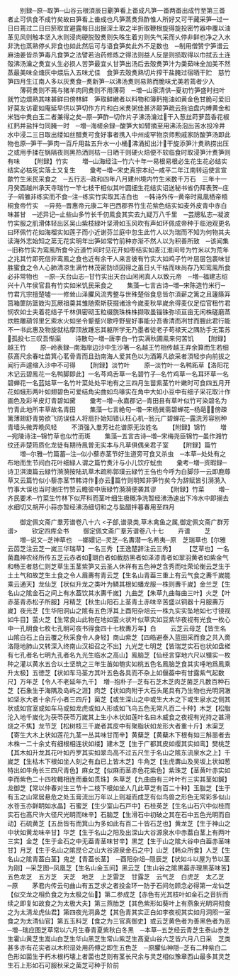 <!-- { "loadSidebar": true } -->
　　别録─原─取笋─山谷云根湏辰日劚笋看上畨成凡笋一畨两畨出成竹至第三畨者止可供食不成竹矣故曰笋看上畨成也凡笋蒸煑炰酢惟人所好又可干藏采笋─过一日曰蔫过二日曰箊取宜避露每日出掘深土取之半折取鞭根旋得旋投密竹器中覆以油革见风则触本坚入水则浸肉硬脱殻煑则失咮生着刃则失气采而乆停非鲜也净之入水非洗也蒸熟停乆非食也如此然后可与语食笋矣此外不足数也　─制用僧赞宁笋谱云麻油姜皆杀笋毒凡食笋之法譬若治药修炼之得法则益人反是则损取得以巾拭去土连殻沸汤瀹之煑宜乆生必损人苦笋最宜乆甘笋出汤后去殻煑笋汁为羮茹味全加美不然蒸最美味全煻灰中煨后入五味尤佳　食笋去殻煑熟切片搾干盐腌过宿晒干贮　慈竹笋四月生江南人多以灰煑食─煑新笋─以沸汤煑则易熟而脆味尤美若蔫者少入
　　薄荷煑则不蔫与猪羊肉同煑则不用薄荷　─増─山家清供─夏初竹笋盛时扫叶就竹边煨熟其味甚鲜曰傍林鲜　笋取鲜嫩者以料物和簿麫拖油如黄金色甘脆可爱旧好莫友访霍如庵延早供以笋切作方片和白米煑粥佳甚济颠笋疏云拖油盘内煿黄金和米铛中煑白玉二者兼得之矣─原─笋酢─切作片子沸汤瀹过干入葱丝莳萝茴香花椒红麫并盐拌匀同腌一时　─増─海槎余録─酸笋大如臂摘至用沸汤泡出苦水投冷井水中浸二三日取出缕如丝醋煑可食好事者携入中州成罕物京师勲戚家防酸笋汤即此物也原─笋干─笋肉一百斤用盐五升水一小桶沸涌抝出汁干旋添笋汁煑熟捞出压之或用手揉在锅隔夜则黑热洒则枯一日晒干则硬火焙便不软临食时取浸笋汁煑笋则有味
　　【附録】竹实
　　増─山海经注─竹六十年一易根易根必生花生花必结实结实必枯死实落土又复生
　　彚考─増─宋史真宗本纪─咸平二年江南转运使言宣歙竹生米民采食之　─五行志─政和四年八月建州境内竹生米数千万石　三年十一月癸酉越州承天寺瑞竹一竿七枝干相似其叶圆细生花结实诏送秘书省仍拜表贺─庄子─鹓雏非练实而不食─注─练实竹实取其洁白也　─韩诗外传─黄帝时鳯凰栖帝梧桐食帝竹实　─异苑─晋惠帝元康二年巴西郡界竹生花紫色结实如麦外皮青中赤白味甚甘　─述异记─止些山多竹长千仞鳯食其实去九疑万八千里　─芸牕私志─凝波竹实服之肌滑体轻出区吴山紫枝緑叶坚滑如玉风吹有声如环佩成帝种于临池观更名曰环佩竹花如海榴实如莲子而小近谢芬兰庭中忽生此竹人以为瑞而不知为何物其夫读海外志始知之苐无花实明年出笋如常竹前种亦渐不然人以为积善所致　─该闻集─旧称竹实为鸾鳯所食今近道竹间时见花开如枣结实如麦江淮间号为竹米以为荒年之兆其竹即死信非鸾鳯之食也近有余干人来言彼有竹实大如鸡子竹叶层层包裹味甘胜蜜食之令人心肺清凉生满竹林茂密防顷因得之虽日乆干枯而味尚存乃知鸾鳯所食必非常物也　─原─天台山志─甘竹实出天台山闲闲真人以致元帝　─増─福建志绍兴十八年侯官县有竹实如米饥民采食之
　　集藻─七言古诗─増─宋陈造竹米行─竹君亢宗擅楚墟一一修耸山泽臞风流秀整与世殊楚俗食息皆尔湏薪之篱之且籧篨笲筥箱篚防篮笯沟瓦厥祖羮其雏随索斯获掇诸涂今嵗麦秋旱嵗余得麦仅足偿官租竹君悯农如士夫着花结子千林俱密砌玉粒缀旒珠株株撷取虽锱铢弥顷亘亩无闲株磋磨蒸炊胜雕葫邻里乞索水火如坐令颦蹙兴歌呼野叟好事能分吾香清而冽甘而膄此君行能不一书此惠及物旋就枯摩顶放踵忘其躯所学无乃墨者徒老子苟禄天之隅防手无策苏孤投七三叹吾惭渠
　　诗散句─増─唐李白─竹实满秋圃鳯来何苦饥
　　【附録】越王竹
　　原─岭表録─南海岸边沙中生沙箸一名越王竹相传越王弃余算而生若细荻髙尺余春吐苗箕心茗骨青而且劲南海人爱其色以为酒筹凡欲采者湏轻歩向前拔之闻行声遽缩入沙中不可得
　　【附録】淡竹叶
　　原─淡竹叶一名鸭跖草【洛阳花木记云碧鳯花一名鸭脚即此】一名芩鸡舌草一名碧竹子─名竹鸡草一名耳环草一名碧蝉花一名蓝姑草一名竹叶菜处处平地有之三四月生苗紫茎竹叶嫩时可食四五月开花如蛾形两叶如翅碧色可爱结角尖曲如鸟喙实在角中大如小豆中有细子采花取汁作画色及彩羊皮灯青碧如黛
　　彚考─増─永嘉郡记─青田县有草叶似竹可染碧名为竹青此地所丰草故名青田
　　集藻─七言絶句─増─宋杨巽斋碧蝉花─杨葩傍疎篱薄翅舒青势欲飞防误佳人将扇扑始知错认枉心机─翁元广碧蝉花─露洗芳容别种青墙头微弄晩风轻
　　不湏强入羣芳社花谱原无汝姓名
　　【附録】锦竹
　　増─宛陵诗注─锦竹草也似竹而斑
　　集藻─五言古诗─増─宋梅尧臣锦竹─虽作湘竹纹还非楚筠质化龙徒有期待鳯曽无实本与凡草俱偶亲君子室
　　【附録】篇竹
　　増─尔雅─竹篇蓄─注─似小藜赤茎节好生道旁可食又杀虫　─本草─处处有之布地而生节间白花叶细緑人谓之篇竹煑汁与小儿饮疗蚘虫
　　彚考─増─资暇録─诗卫淇澳篇云緑竹漪漪按陆玑草木疏称郭璞云緑竹王刍也今呼为白脚莎一云即鹿蓐草又云篇竹似小藜赤茎节韩诗作亦云篇竹则明知非笋竹矣今为辞赋皆引漪漪入竹事大误也当时谢庄竹赞云瞻彼中唐緑竹漪漪便袭其谬
　　【附録】竹菜
　　増─齐民要术─竹菜生竹林下似芹科而茎叶细生极穊净洗暂经沸汤速出下冷水中即搦去水细切又胡芹小蒜亦暂经沸汤细切和之与盐醋拌暮春用至四月

　　御定佩文斋广羣芳谱卷八十六
<子部,谱录类,草木禽鱼之属,御定佩文斋广群芳谱>
　　钦定四库全书
　　御定佩文斋广羣芳谱卷八十七
　　卉谱
　　芝
　　増─说文─芝神草也　─嫏嬛记─灵芝─名夀潜一名希夷─原　芝瑞草也【尔雅云苬芝注云芝一嵗三华瑞草】一名三秀【王逸楚辞注云三秀】
　　【芝草也】一名菌蠢神农经所传五芝云赤者如瑚白者如截肪黑者如泽漆青者如翠羽黄者如紫金气和畅王者慈仁则芝草生玉茎紫笋又云圣人休祥有五色神芝含秀而吐荣论衡云芝生于土土气和故芝生土食之令人眉夀有青云芝【生名山青葢三重上有云气食之夀千嵗能乘云通天】龙仙芝【状似升龙之类叶为鳞其根如蟠龙服一株则夀千嵗】金兰芝【生名山之隂金石之间上有水葢饮其水夀千嵗】九曲芝【朱草九曲每曲三叶】火芝【叶赤茎青赤松子所服】月精芝【秋生山阳石上茎青土赤味辛苦盛以铜器十月服夀万嵗】夜光芝【生华阳洞山之隂有五色浮其上酉阳杂俎云一株九实实坠地如七寸镜视如牛目】萤火芝【生常良山此物在地如萤火状叶似草实如豆紫华夜视有光食一枚心中一孔眀食七枚七孔眀可夜书得食四十七枚夀万年】白
　　云芝云母芝【皆生名山隂白石上白云覆之秋采食令人身轻】商山紫芝【四皓避泰入蓝田采而食之共入啇洛隠地肺山又转深入终南山汉祖召之不出】九光芝七明芝【皆瑞芝实石也状如盘槎有七孔者名七明九孔者名九光生临水之高山】鳯脑芝【仙经言穿地六尺以镮实一枚种之灌以黄水五合以土坚筑之三年生苖如匏实如桃五色名鳯脑芝食其实唾地爲鳯乘升太极】五徳芝【状如车马茎方其叶五色各具而不杂上如偃葢中有甘露紫气起数尺】万年芝【令人不老延年九千】　増─抱朴子─芝有石芝木芝肉芝菌芝凡数百种石芝【石象生于海隅及岛屿之涯】肉芝【状如肉附于大石头尾具有乃生物也光明洞澈如坚氷大者十余斤小者三四斤】菌芝【或生深山之中或生大木之下或生泉水之侧其状或如宫室或如车马或如龙虎或如人形或如飞鸟五色无常凡百二十种】木芝【松脂沦入地千嵗化为茯苓茯苓万嵗其上生小木状如莲叶名曰木威食之夜视有光持之甚滑烧之不焦】龙节芝【松树枝三千嵗者其皮中有聚脂状如龙形大者重十斤】木渠芝【寄生大木上状如莲花九茎一丛其味甘而辛】黄蘖芝【黄蘗木下根有如三斛噐者去木株一二十余丈有细根相连状如缕】建木芝【生于广都其皮如缨其实如鸾】樊桃芝【其木如升龙其花叶如丹罗其实如翠鸟高不过五尺生于名山之隂东流泉水之上】千嵗芝【生枯木下根如坐人刻之有血已上皆木芝】牛角芝【生虎夀山及吴坂上状如葱特出如牛角长三四尺青色】麻女芝【似麻而茎赤色花紫色】紫珠芝【茎黄叶赤实如李而紫色二十四枚輙相连而垂如贯珠】朱草芝【九曲曲有三叶叶冇三实其茎如鍼】龙御芝【常以仲春对生三节十二枝下根如坐人几此草芝有百二十种】玉脂芝【生于有玉之山常居悬危之处玉膏流出万年以上则凝而成芝有似鸟兽之形色无常彩多似山水苍玉亦鲜眀如水晶】石蜜芝【生少室山石戸中】石桂英芝【生名山石穴中似桂而实石也髙尺许大径尺光眀而味辛】石脑芝【生滑石中初破之其在石中五色光眀而自动】石硫黄芝【五岳皆有而箕山为多如此有百二十皆石芝也】黄龙芝【生于神山之中状如黄龙味辛甘】华芝【生于名山之阳及出深山大谷源泉水中赤葢白茎上有两叶三实】金芝【生于金石之中无葢青茎味甘辛】黒芝【生于山之隂大谷中白葢赤茎味甘】月芝【生于名山之隂昆仑之山大谷源泉金石之中】山芝【韩众所食】人芝【生名山之隂青葢白茎】鬼芝【青葢长茎】　─酉阳杂俎─隠辰芝【状如斗以屋为节以茎为刚】─采芝图─凤凰芝【生名山金玉间】黑云芝【生山谷之隂黒葢赤理黒茎味苦】五色龙芝　五方芝　天芝　地芝　上芝雷芝　甘露芝　云气芝　白虎芝　太乙芝　─原
　　茅君内传云句曲山有五芝求之者投金环一防于石间勿顾念必得第一龙仙芝【似交龙之相负食之为太极之仙】第二参成芝【赤色有光其枝叶如金石之音折而续之即复如故食之为太极大夫】第三燕胎芝【其色紫形如葵叶上有燕象光眀洞彻食之为太清龙虎仙君】第四夜光洞鼻芝【其色青其实正白如李夜视其实如月洞照一室食之为太清仙官】第五玉料芝【食之为三官真御史】或云芝黄色者为善黑色者为恶　─増─瑞应图芝草常以六月生春青夏紫秋白冬黑　─本草─五芝经云青芝生泰山赤芝生霍山黄芝生嵩山白芝生华山黑芝生常山紫芝生髙夏山谷六芝皆六月八日采　芝类甚多亦有花实者以木积湿处用药傅之即生五色芝　─原臞仙神隠─芝有二种紫白二色形如菌生于朽木根朽壊上者菌也芝则有茎长尺余与灵芝相似豫章西山最多其灵芝生石上形如石可服秋采之菌芝可种于阶前
